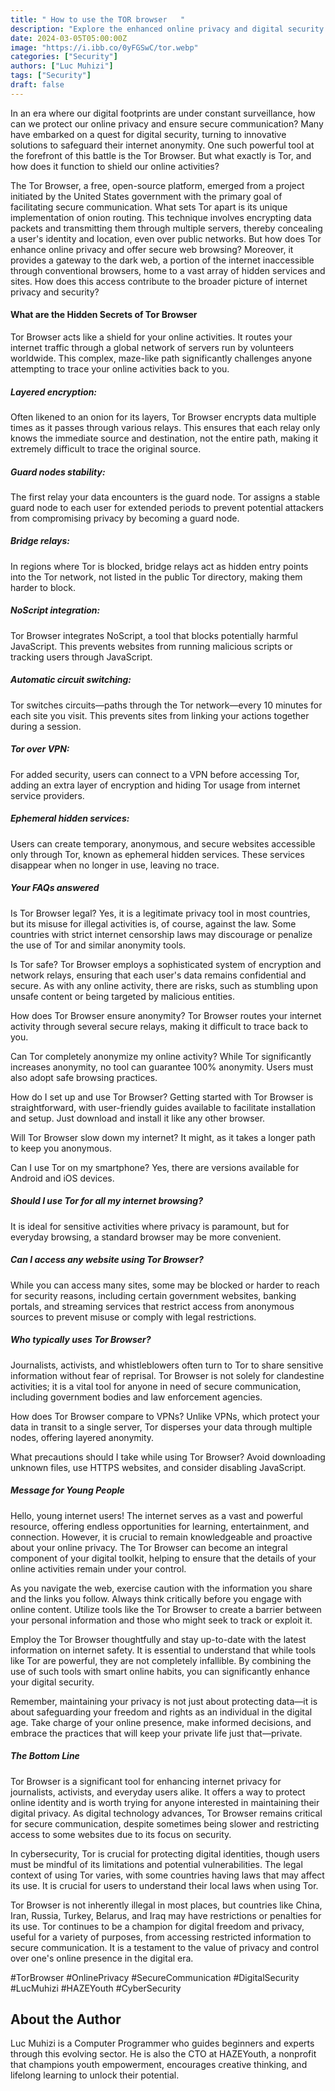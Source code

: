 ```yaml
---
title: " How to use the TOR browser   "
description: "Explore the enhanced online privacy and digital security Tor Browser offers, ensuring secure communication and web browsing. Dive into the hidden corners of the internet with unmatched anonymity. #TorBrowser #OnlinePrivacy #SecureCommunication #DigitalSecurity #LucMuhizi #HAZEYouth #CyberSecurity"
date: 2024-03-05T05:00:00Z
image: "https://i.ibb.co/0yFGSwC/tor.webp"
categories: ["Security"]
authors: ["Luc Muhizi"]
tags: ["Security"]
draft: false
---
```


In an era where our digital footprints are under constant surveillance, how can we protect our online privacy and ensure secure communication? Many have embarked on a quest for digital security, turning to innovative solutions to safeguard their internet anonymity. One such powerful tool at the forefront of this battle is the Tor Browser. But what exactly is Tor, and how does it function to shield our online activities?

The Tor Browser, a free, open-source platform, emerged from a project initiated by the United States government with the primary goal of facilitating secure communication. What sets Tor apart is its unique implementation of onion routing. This technique involves encrypting data packets and transmitting them through multiple servers, thereby concealing a user's identity and location, even over public networks. But how does Tor enhance online privacy and offer secure web browsing? Moreover, it provides a gateway to the dark web, a portion of the internet inaccessible through conventional browsers, home to a vast array of hidden services and sites. How does this access contribute to the broader picture of internet privacy and security?

#### What are the Hidden Secrets of Tor Browser
Tor Browser acts like a shield for your online activities. It routes your internet traffic through a global network of servers run by volunteers worldwide. This complex, maze-like path significantly challenges anyone attempting to trace your online activities back to you.

##### Layered encryption: 
Often likened to an onion for its layers, Tor Browser encrypts data multiple times as it passes through various relays. This ensures that each relay only knows the immediate source and destination, not the entire path, making it extremely difficult to trace the original source.

##### Guard nodes stability: 
The first relay your data encounters is the guard node. Tor assigns a stable guard node to each user for extended periods to prevent potential attackers from compromising privacy by becoming a guard node.

##### Bridge relays: 
In regions where Tor is blocked, bridge relays act as hidden entry points into the Tor network, not listed in the public Tor directory, making them harder to block.

##### NoScript integration: 
Tor Browser integrates NoScript, a tool that blocks potentially harmful JavaScript. This prevents websites from running malicious scripts or tracking users through JavaScript.

##### Automatic circuit switching: 
Tor switches circuits—paths through the Tor network—every 10 minutes for each site you visit. This prevents sites from linking your actions together during a session.

##### Tor over VPN: 
For added security, users can connect to a VPN before accessing Tor, adding an extra layer of encryption and hiding Tor usage from internet service providers.

##### Ephemeral hidden services: 
Users can create temporary, anonymous, and secure websites accessible only through Tor, known as ephemeral hidden services. These services disappear when no longer in use, leaving no trace.

##### Your FAQs answered

Is Tor Browser legal? Yes, it is a legitimate privacy tool in most countries, but its misuse for illegal activities is, of course, against the law. Some countries with strict internet censorship laws may discourage or penalize the use of Tor and similar anonymity tools.

Is Tor safe? Tor Browser employs a sophisticated system of encryption and network relays, ensuring that each user's data remains confidential and secure. As with any online activity, there are risks, such as stumbling upon unsafe content or being targeted by malicious entities.

How does Tor Browser ensure anonymity? Tor Browser routes your internet activity through several secure relays, making it difficult to trace back to you.

Can Tor completely anonymize my online activity? While Tor significantly increases anonymity, no tool can guarantee 100% anonymity. Users must also adopt safe browsing practices.

How do I set up and use Tor Browser? Getting started with Tor Browser is straightforward, with user-friendly guides available to facilitate installation and setup. Just download and install it like any other browser.

Will Tor Browser slow down my internet? It might, as it takes a longer path to keep you anonymous.

Can I use Tor on my smartphone? Yes, there are versions available for Android and iOS devices.

##### Should I use Tor for all my internet browsing? 
It is ideal for sensitive activities where privacy is paramount, but for everyday browsing, a standard browser may be more convenient.

##### Can I access any website using Tor Browser? 
While you can access many sites, some may be blocked or harder to reach for security reasons, including certain government websites, banking portals, and streaming services that restrict access from anonymous sources to prevent misuse or comply with legal restrictions.

##### Who typically uses Tor Browser? 
Journalists, activists, and whistleblowers often turn to Tor to share sensitive information without fear of reprisal. Tor Browser is not solely for clandestine activities; it is a vital tool for anyone in need of secure communication, including government bodies and law enforcement agencies.

How does Tor Browser compare to VPNs? Unlike VPNs, which protect your data in transit to a single server, Tor disperses your data through multiple nodes, offering layered anonymity.

What precautions should I take while using Tor Browser? Avoid downloading unknown files, use HTTPS websites, and consider disabling JavaScript.

##### Message for Young People
Hello, young internet users! The internet serves as a vast and powerful resource, offering endless opportunities for learning, entertainment, and connection. However, it is crucial to remain knowledgeable and proactive about your online privacy. The Tor Browser can become an integral component of your digital toolkit, helping to ensure that the details of your online activities remain under your control.

As you navigate the web, exercise caution with the information you share and the links you follow. Always think critically before you engage with online content. Utilize tools like the Tor Browser to create a barrier between your personal information and those who might seek to track or exploit it.

Employ the Tor Browser thoughtfully and stay up-to-date with the latest information on internet safety. It is essential to understand that while tools like Tor are powerful, they are not completely infallible. By combining the use of such tools with smart online habits, you can significantly enhance your digital security.

Remember, maintaining your privacy is not just about protecting data—it is about safeguarding your freedom and rights as an individual in the digital age. Take charge of your online presence, make informed decisions, and embrace the practices that will keep your private life just that—private.

##### The Bottom Line 
Tor Browser is a significant tool for enhancing internet privacy for journalists, activists, and everyday users alike. It offers a way to protect online identity and is worth trying for anyone interested in maintaining their digital privacy. As digital technology advances, Tor Browser remains critical for secure communication, despite sometimes being slower and restricting access to some websites due to its focus on security.

In cybersecurity, Tor is crucial for protecting digital identities, though users must be mindful of its limitations and potential vulnerabilities. The legal context of using Tor varies, with some countries having laws that may affect its use. It is crucial for users to understand their local laws when using Tor.

Tor Browser is not inherently illegal in most places, but countries like China, Iran, Russia, Turkey, Belarus, and Iraq may have restrictions or penalties for its use. Tor continues to be a champion for digital freedom and privacy, useful for a variety of purposes, from accessing restricted information to secure communication. It is a testament to the value of privacy and control over one's online presence in the digital era.

#TorBrowser #OnlinePrivacy #SecureCommunication #DigitalSecurity #LucMuhizi #HAZEYouth #CyberSecurity

## About the Author
Luc Muhizi is a Computer Programmer who guides beginners and experts through this evolving sector. He is also the CTO at HAZEYouth, a nonprofit that champions youth empowerment, encourages creative thinking, and lifelong learning to unlock their potential.

